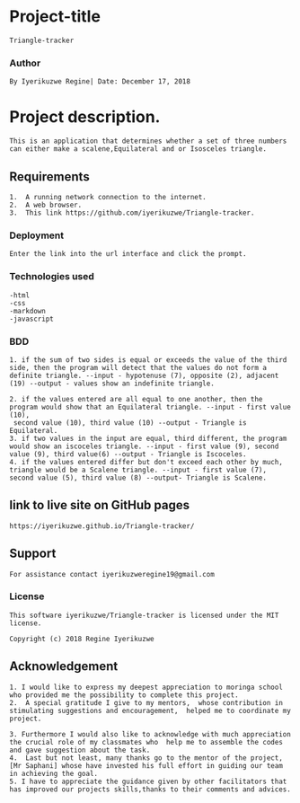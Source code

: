 # Project-title
    Triangle-tracker
### Author
    By Iyerikuzwe Regine| Date: December 17, 2018   

# Project description.
    This is an application that determines whether a set of three numbers can either make a scalene,Equilateral and or Isosceles triangle.
## Requirements
    1.  A running network connection to the internet.
    2.  A web browser.
    3.  This link https://github.com/iyerikuzwe/Triangle-tracker.

### Deployment
    Enter the link into the url interface and click the prompt.

### Technologies used
    -html
    -css
    -markdown
    -javascript

### BDD

    1. if the sum of two sides is equal or exceeds the value of the third side, then the program will detect that the values do not form a definite triangle. --input - hypotenuse (7), opposite (2), adjacent (19) --output - values show an indefinite triangle.

    2. if the values entered are all equal to one another, then the program would show that an Equilateral triangle. --input - first value (10),
     second value (10), third value (10) --output - Triangle is Equilateral.
    3. if two values in the input are equal, third different, the program would show an iscoceles triangle. --input - first value (9), second value (9), third value(6) --output - Triangle is Iscoceles. 
    4. if the values entered differ but don't exceed each other by much, triangle would be a Scalene triangle. --input - first value (7), second value (5), third value (8) --output- Triangle is Scalene.

## link to live site on GitHub pages
    https://iyerikuzwe.github.io/Triangle-tracker/

##  Support
    For assistance contact iyerikuzweregine19@gmail.com
### License
    This software iyerikuzwe/Triangle-tracker is licensed under the MIT license.

    Copyright (c) 2018 Regine Iyerikuzwe
## Acknowledgement
    1. I would like to express my deepest appreciation to moringa school who provided me the possibility to complete this project.
    2.  A special gratitude I give to my mentors,  whose contribution in stimulating suggestions and encouragement,  helped me to coordinate my project.

    3. Furthermore I would also like to acknowledge with much appreciation the crucial role of my classmates who  help me to assemble the codes and gave suggestion about the task.
    4.  Last but not least, many thanks go to the mentor of the project, [Mr Saphani] whose have invested his full effort in guiding our team in achieving the goal.
    5. I have to appreciate the guidance given by other facilitators that has improved our projects skills,thanks to their comments and advices.
